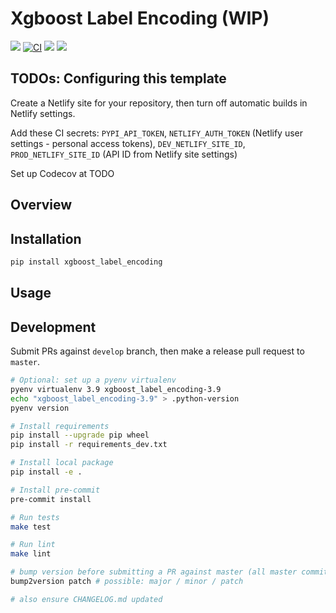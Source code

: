 # Xgboost Label Encoding (WIP)

[![](https://img.shields.io/pypi/v/xgboost_label_encoding.svg)](https://pypi.python.org/pypi/xgboost_label_encoding)
[![CI](https://github.com/maximz/xgboost-label-encoding/actions/workflows/ci.yaml/badge.svg?branch=master)](https://github.com/maximz/xgboost-label-encoding/actions/workflows/ci.yaml)
[![](https://img.shields.io/badge/docs-here-blue.svg)](https://xgboost-label-encoding.maximz.com)
[![](https://img.shields.io/github/stars/maximz/xgboost-label-encoding?style=social)](https://github.com/maximz/xgboost-label-encoding)

## TODOs: Configuring this template

Create a Netlify site for your repository, then turn off automatic builds in Netlify settings.

Add these CI secrets: `PYPI_API_TOKEN`, `NETLIFY_AUTH_TOKEN` (Netlify user settings - personal access tokens), `DEV_NETLIFY_SITE_ID`, `PROD_NETLIFY_SITE_ID` (API ID from Netlify site settings)

Set up Codecov at TODO

## Overview

## Installation

```bash
pip install xgboost_label_encoding
```

## Usage

## Development

Submit PRs against `develop` branch, then make a release pull request to `master`.

```bash
# Optional: set up a pyenv virtualenv
pyenv virtualenv 3.9 xgboost_label_encoding-3.9
echo "xgboost_label_encoding-3.9" > .python-version
pyenv version

# Install requirements
pip install --upgrade pip wheel
pip install -r requirements_dev.txt

# Install local package
pip install -e .

# Install pre-commit
pre-commit install

# Run tests
make test

# Run lint
make lint

# bump version before submitting a PR against master (all master commits are deployed)
bump2version patch # possible: major / minor / patch

# also ensure CHANGELOG.md updated
```
